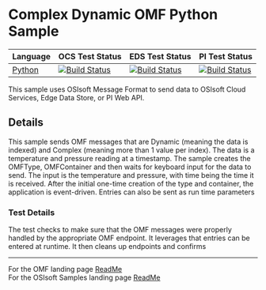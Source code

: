 # Complex Dynamic OMF Python Sample

| Language                     | OCS Test Status                                                                                                                                                                                                                                    | EDS Test Status                                                                                                                                                                                                                                    | PI Test Status                                                                                                                                                                                                                                        |
| ---------------------------- | -------------------------------------------------------------------------------------------------------------------------------------------------------------------------------------------------------------------------------------------------- | -------------------------------------------------------------------------------------------------------------------------------------------------------------------------------------------------------------------------------------------------- | ----------------------------------------------------------------------------------------------------------------------------------------------------------------------------------------------------------------------------------------------------- |
| <a href="Python/">Python</a> | [![Build Status](https://dev.azure.com/osieng/engineering/_apis/build/status/product-readiness/OMF/OMF_DC_Python?branchName=python&jobName=Tests_OCS)](https://dev.azure.com/osieng/engineering/_build/latest?definitionId=1436&branchName=python) | [![Build Status](https://dev.azure.com/osieng/engineering/_apis/build/status/product-readiness/OMF/OMF_DC_Python?branchName=python&jobName=Tests_EDS)](https://dev.azure.com/osieng/engineering/_build/latest?definitionId=1436&branchName=python) | [![Build Status](https://dev.azure.com/osieng/engineering/_apis/build/status/product-readiness/OMF/OMF_DC_Python?branchName=python&jobName=Tests_OnPrem)](https://dev.azure.com/osieng/engineering/_build/latest?definitionId=1436&branchName=python) |

This sample uses OSIsoft Message Format to send data to OSIsoft Cloud Services, Edge Data Store, or PI Web API.

## Details

This sample sends OMF messages that are Dynamic (meaning the data is indexed) and Complex (meaning more than 1 value per index). The data is a temperature and pressure reading at a timestamp. The sample creates the OMFType, OMFContainer and then waits for keyboard input for the data to send. The input is the temperature and pressure, with time being the time it is received. After the initial one-time creation of the type and container, the application is event-driven. Entries can also be sent as run time parameters

### Test Details

The test checks to make sure that the OMF messages were properly handled by the appropriate OMF endpoint. It leverages that entries can be entered at runtime. It then cleans up endpoints and confirms

---

For the OMF landing page [ReadMe](../../)  
For the OSIsoft Samples landing page [ReadMe](https://github.com/osisoft/OSI-Samples)
